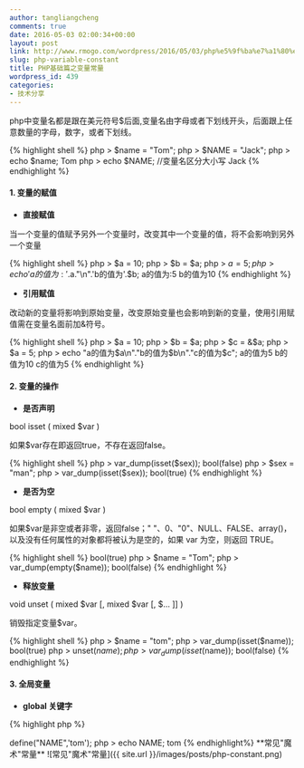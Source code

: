 ```yaml
---
author: tangliangcheng
comments: true
date: 2016-05-03 02:00:34+00:00
layout: post
link: http://www.rmogo.com/wordpress/2016/05/03/php%e5%9f%ba%e7%a1%80%e7%af%87%e4%b9%8b%e5%8f%98%e9%87%8f%e5%b8%b8%e9%87%8f/
slug: php-variable-constant
title: PHP基础篇之变量常量
wordpress_id: 439
categories:
- 技术分享
---
```


php中变量名都是跟在美元符号$后面,变量名由字母或者下划线开头，后面跟上任意数量的字母，数字，或者下划线。

{% highlight shell %}
php > $name = "Tom";
php > $NAME = "Jack";
php > echo $name;
Tom
php > echo $NAME; //变量名区分大小写
Jack
{% endhighlight %}


#### 1. 变量的赋值
 
  * **直接赋值**

当一个变量的值赋予另外一个变量时，改变其中一个变量的值，将不会影响到另外一个变量

{% highlight shell %}
php > $a = 10;
php > $b = $a;
php > $a = 5;
php > echo 'a的值为:'.$a."\n".'b的值为'.$b;
a的值为:5
b的值为10
{% endhighlight %}

  * **引用赋值**

改动新的变量将影响到原始变量，改变原始变量也会影响到新的变量，使用引用赋值需在变量名面前加&符号。

{% highlight shell %}
php > $a = 10;
php > $b = $a;
php > $c = &$a;
php > $a = 5;
php > echo "a的值为$a\n"."b的值为$b\n"."c的值为$c";
a的值为5
b的值为10
c的值为5
{% endhighlight %}

#### 2. 变量的操作

  * **是否声明**

bool isset ( mixed $var )

如果$var存在即返回true，不存在返回false。

{% highlight shell %}
php > var_dump(isset($sex));
bool(false)
php > $sex = "man";
php > var_dump(isset($sex));
bool(true)
{% endhighlight %}
 
  * **是否为空**

bool empty ( mixed $var )

如果$var是非空或者非零，返回false；" "、0、"0"、NULL、FALSE、array()，以及没有任何属性的对象都将被认为是空的，如果 var 为空，则返回 TRUE。
 
{% highlight shell %}
bool(true)
php > $name = "Tom";
php > var_dump(empty($name));
bool(false)
{% endhighlight %}

  * **释放变量**

void unset ( mixed $var [, mixed $var [, $... ]] )

销毁指定变量$var。

{% highlight shell %}
php > $name = "tom";
php > var_dump(isset($name));
bool(true)
php > unset($name);
php > var_dump(isset($name));
bool(false)
{% endhighlight %}

#### 3. 全局变量

  * **global 关键字**

{% highlight php %}
<?php
    $a = 1;
    $b = 2;
    function Sum()
    {
        global $a, $b;
        $b = $a + $b;
    }
    Sum();
    echo $b;

    输出结果:3
{% endhighlight %}

  * **$GLOBALS 数组**
  
{% highlight php %}
<?php
    $a = 1;
    $b = 2;
    function Sum()
    {
        $GLOBALS['b'] = $GLOBALS['a'] + $GLOBALS['b'];
    }
    Sum();
    echo $b;

    输出结果:3
{% endhighlight %}

#### 4. 静态变量

static $var

静态变量仅在局部函数域中存在，但当程序执行离开此作用域时，其值不丢失。
    
{% highlight php %}
<?php
    function test()
    {
        static $count = 0;
        $count++;
        echo $count;
        if ($count < 10) {
            test();
        }
        $count--;
    }
    test();

    输出结果:12345678910
{% endhighlight %}


### 常量

常量是简单值的标识符，对大小写敏感，标识符总是大写的。

**定义常量:** define ( '标识符' , '对应值' )
 
{% highlight shell %}
php > define("NAME",'tom');
php > echo NAME;
tom
{% endhighlight%}

**常见"魔术"常量**

![常见"魔术"常量]({{ site.url }}/images/posts/php-constant.png)
